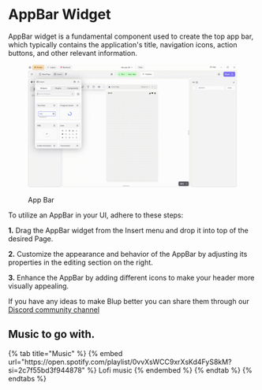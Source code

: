 # AppBar Widget

 AppBar widget is a fundamental component used to create the top app bar, which typically contains the application's title, navigation icons, action buttons, and other relevant information. 

<figure><img src="../../../.gitbook/assets/alert-dialog.gif" alt="App Bar"><figcaption><p>App Bar</p></figcaption></figure>

To utilize an AppBar in your UI, adhere to these steps:

**1.** Drag the AppBar widget from the Insert menu and drop it into top of the desired Page.

**2.** Customize the appearance and behavior of the AppBar by adjusting its properties in the editing section on the right.

**3.** Enhance the AppBar by adding different icons to make your header more visually appealing.

If you have any ideas to make Blup better you can share them through our [Discord community channel ](https://discord.com/channels/940632966093234176/965313562425823303)

## Music to go with.
 
<div class="container">
  {% tab title="Music" %}
  {% embed url="https://open.spotify.com/playlist/0vvXsWCC9xrXsKd4FyS8kM?si=2c7f55bd3f944878" %}
  Lofi music
  {% endembed %}
  {% endtab %}
  {% endtabs %}
</div>